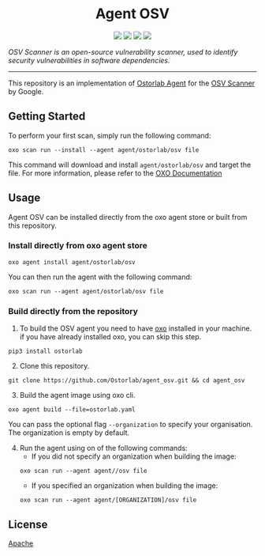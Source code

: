 <h1 align="center">Agent OSV</h1>

<p align="center">
<img src="https://img.shields.io/badge/License-Apache_2.0-brightgreen.svg">
<img src="https://img.shields.io/github/languages/top/ostorlab/agent_osv">
<img src="https://img.shields.io/github/stars/ostorlab/agent_osv">
<img src="https://img.shields.io/badge/PRs-welcome-brightgreen.svg">
</p>

_OSV Scanner is an open-source vulnerability scanner, used to identify security vulnerabilities in software dependencies._

---


This repository is an implementation of [Ostorlab Agent](https://pypi.org/project/ostorlab/) for the [OSV Scanner](https://github.com/google/osv-scanner) by Google.

## Getting Started
To perform your first scan, simply run the following command:
```shell
oxo scan run --install --agent agent/ostorlab/osv file
```

This command will download and install `agent/ostorlab/osv` and target the file.
For more information, please refer to the [OXO Documentation](https://oxo.ostorlab.co/docs)


## Usage

Agent OSV can be installed directly from the oxo agent store or built from this repository.

 ### Install directly from oxo agent store

 ```shell
 oxo agent install agent/ostorlab/osv
 ```

You can then run the agent with the following command:
```shell
oxo scan run --agent agent/ostorlab/osv file
```


### Build directly from the repository

 1. To build the OSV agent you need to have [oxo](https://pypi.org/project/ostorlab/) installed in your machine.  if you have already installed oxo, you can skip this step.

```shell
pip3 install ostorlab
```

 2. Clone this repository.

```shell
git clone https://github.com/Ostorlab/agent_osv.git && cd agent_osv
```

 3. Build the agent image using oxo cli.

 ```shell
 oxo agent build --file=ostorlab.yaml
 ```

 You can pass the optional flag `--organization` to specify your organisation. The organization is empty by default.

 4. Run the agent using on of the following commands:
	 * If you did not specify an organization when building the image:
    ```shell
    oxo scan run --agent agent//osv file
    ```
	 * If you specified an organization when building the image:
    ```shell
    oxo scan run --agent agent/[ORGANIZATION]/osv file
    ```


## License
[Apache](./LICENSE)
